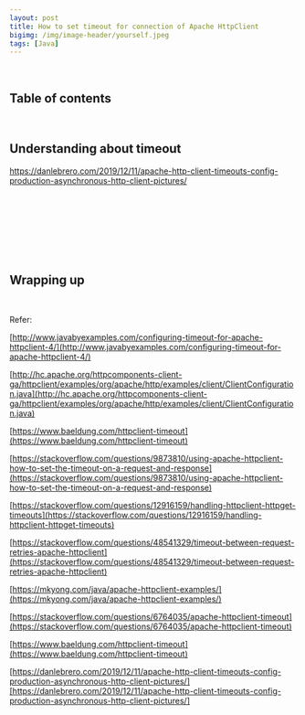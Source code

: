 ```yaml
---
layout: post
title: How to set timeout for connection of Apache HttpClient
bigimg: /img/image-header/yourself.jpeg
tags: [Java]
---
```





<br>

## Table of contents





<br>

## Understanding about timeout

https://danlebrero.com/2019/12/11/apache-http-client-timeouts-config-production-asynchronous-http-client-pictures/




<br>

## 






<br>

## 





<br>

## Wrapping up




<br>

Refer:

[http://www.javabyexamples.com/configuring-timeout-for-apache-httpclient-4/](http://www.javabyexamples.com/configuring-timeout-for-apache-httpclient-4/)

[http://hc.apache.org/httpcomponents-client-ga/httpclient/examples/org/apache/http/examples/client/ClientConfiguration.java](http://hc.apache.org/httpcomponents-client-ga/httpclient/examples/org/apache/http/examples/client/ClientConfiguration.java)

[https://www.baeldung.com/httpclient-timeout](https://www.baeldung.com/httpclient-timeout)

[https://stackoverflow.com/questions/9873810/using-apache-httpclient-how-to-set-the-timeout-on-a-request-and-response](https://stackoverflow.com/questions/9873810/using-apache-httpclient-how-to-set-the-timeout-on-a-request-and-response)

[https://stackoverflow.com/questions/12916159/handling-httpclient-httpget-timeouts](https://stackoverflow.com/questions/12916159/handling-httpclient-httpget-timeouts)

[https://stackoverflow.com/questions/48541329/timeout-between-request-retries-apache-httpclient](https://stackoverflow.com/questions/48541329/timeout-between-request-retries-apache-httpclient)

[https://mkyong.com/java/apache-httpclient-examples/](https://mkyong.com/java/apache-httpclient-examples/)

[https://stackoverflow.com/questions/6764035/apache-httpclient-timeout](https://stackoverflow.com/questions/6764035/apache-httpclient-timeout)

[https://www.baeldung.com/httpclient-timeout](https://www.baeldung.com/httpclient-timeout)

[https://danlebrero.com/2019/12/11/apache-http-client-timeouts-config-production-asynchronous-http-client-pictures/][https://danlebrero.com/2019/12/11/apache-http-client-timeouts-config-production-asynchronous-http-client-pictures/]